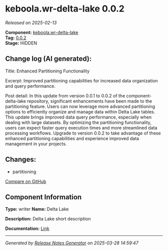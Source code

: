 #  keboola.wr-delta-lake 0.0.2

_Released on 2025-02-13_

**Component:** [keboola.wr-delta-lake](https://github.com/keboola/component-delta-lake)  
**Tag:** [0.0.2](https://github.com/keboola/component-delta-lake/releases/tag/0.0.2)  
**Stage:** HIDDEN


## Change log (AI generated):
Title: Enhanced Partitioning Functionality

Excerpt: Improved partitioning capabilities for increased data organization and query performance.

Post detail: In this update from version 0.0.1 to 0.0.2 of the component-delta-lake repository, significant enhancements have been made to the partitioning feature. Users can now leverage more advanced partitioning options to efficiently organize and manage data within Delta Lake tables. This update brings improved data query performance, especially when dealing with large datasets. By optimizing the partitioning functionality, users can expect faster query execution times and more streamlined data processing workflows. Upgrade to version 0.0.2 to take advantage of these enhanced partitioning capabilities and experience improved data management in your projects.



## Changes:



- partitioning 



[Compare on GitHub](https://github.com/keboola/component-delta-lake/compare/0.0.1...0.0.2)



## Component Information
**Type:** writer
**Name:** Delta Lake

**Description:** Delta Lake short description


**Documentation:** [Link](https://github.com/keboola/component-delta-lake.git/blob/master/README.md)



---
_Generated by [Release Notes Generator](https://github.com/keboola/release-notes-generator)
on 2025-03-28 14:59:47_